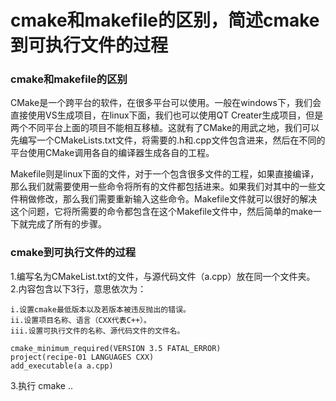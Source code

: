 # cmake和makefile的区别，简述cmake到可执行文件的过程
### cmake和makefile的区别
CMake是一个跨平台的软件，在很多平台可以使用。一般在windows下，我们会直接使用VS生成项目，在linux下面，我们也可以使用QT Creater生成项目，但是两个不同平台上面的项目不能相互移植。这就有了CMake的用武之地，我们可以先编写一个CMakeLists.txt文件，将需要的.h和.cpp文件包含进来，然后在不同的平台使用CMake调用各自的编译器生成各自的工程。  
  
Makefile则是linux下面的文件，对于一个包含很多文件的工程，如果直接编译，那么我们就需要使用一些命令将所有的文件都包括进来。如果我们对其中的一些文件稍做修改，那么我们需要重新输入这些命令。Makefile文件就可以很好的解决这个问题，它将所需要的命令都包含在这个Makefile文件中，然后简单的make一下就完成了所有的步骤。

### cmake到可执行文件的过程
1.编写名为CMakeList.txt的文件，与源代码文件（a.cpp）放在同一个文件夹。  
2.内容包含以下3行，意思依次为：
    
    i.设置cmake最低版本以及若版本被违反抛出的错误。
    ii.设置项目名称、语言（CXX代表C++）。
    iii.设置可执行文件的名称、源代码文件的文件名。
```
cmake_minimum_required(VERSION 3.5 FATAL_ERROR)
project(recipe-01 LANGUAGES CXX)
add_executable(a a.cpp)
```
3.执行 cmake ..
